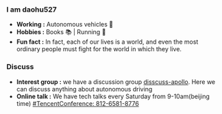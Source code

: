 ### I am daohu527 
-  **Working :** Autonomous vehicles :blue_car:  
-  **Hobbies :** Books :books: | Running :runner:
-  **Fun fact :** In fact, each of our lives is a world, and even the most ordinary people must fight for the world in which they live.
### Discuss
-  **Interest group :** we have a discussion group [disscuss-apollo](https://groups.google.com/g/d-apollo). Here we can discuss anything about autonomous driving
-  **Online talk :** We have tech talks every Saturday from 9-10am(beijing time) [#TencentConference: 812-6581-8776](https://meeting.tencent.com/dm/wsiaJp3n49fb)
